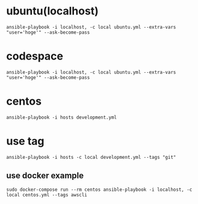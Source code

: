 # ubuntu(localhost)

```
ansible-playbook -i localhost, -c local ubuntu.yml --extra-vars "user='hoge'" --ask-become-pass
```

# codespace

```
ansible-playbook -i localhost, -c local ubuntu.yml --extra-vars "user='hoge'" --ask-become-pass
```

# centos

```
ansible-playbook -i hosts development.yml
```

# use tag

```
ansible-playbook -i hosts -c local development.yml --tags "git"
```

## use docker example

```
sudo docker-compose run --rm centos ansible-playbook -i localhost, -c local centos.yml --tags awscli
```

